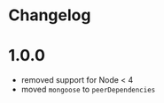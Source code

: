 Changelog
=========

# 1.0.0

* removed support for Node < 4
* moved `mongoose` to `peerDependencies`
